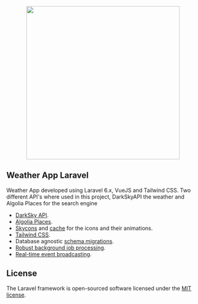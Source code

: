 <p align="center"><img src="https://res.cloudinary.com/dtfbvvkyp/image/upload/v1566331377/laravel-logolockup-cmyk-red.svg" width="400"></p>

##  Weather App Laravel

Weather App developed using Laravel 6.x, VueJS and Tailwind CSS. Two different API's where used in this project, DarkSkyAPI the weather and Algolia Places for the search engine 

- [DarkSky API](https://darksky.net/dev).
- [Algolia Places](https://community.algolia.com/places/).
- [Skycons]() and [cache](http://darkskyapp.github.io/skycons/) for the icons and their animations.
- [Tailwind CSS](https://tailwindcss.com/).
- Database agnostic [schema migrations](https://laravel.com/docs/migrations).
- [Robust background job processing](https://laravel.com/docs/queues).
- [Real-time event broadcasting](https://laravel.com/docs/broadcasting).

## License

The Laravel framework is open-sourced software licensed under the [MIT license](https://opensource.org/licenses/MIT).
